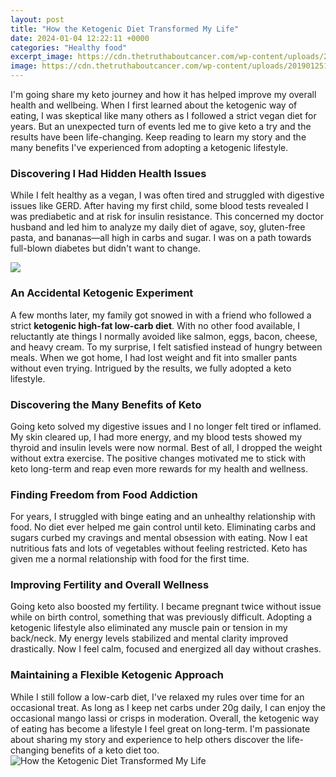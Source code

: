 ```yaml
---
layout: post
title: "How the Ketogenic Diet Transformed My Life"
date: 2024-01-04 12:22:11 +0000
categories: "Healthy food"
excerpt_image: https://cdn.thetruthaboutcancer.com/wp-content/uploads/20190125165528/How-Keto-Diet-Works-cover2-1.jpg
image: https://cdn.thetruthaboutcancer.com/wp-content/uploads/20190125165528/How-Keto-Diet-Works-cover2-1.jpg
---
```


I'm going share my keto journey and how it has helped improve my overall health and wellbeing. When I first learned about the ketogenic way of eating, I was skeptical like many others as I followed a strict vegan diet for years. But an unexpected turn of events led me to give keto a try and the results have been life-changing. Keep reading to learn my story and the many benefits I've experienced from adopting a ketogenic lifestyle.  
### Discovering I Had Hidden Health Issues
While I felt healthy as a vegan, I was often tired and struggled with digestive issues like GERD. After having my first child, some blood tests revealed I was prediabetic and at risk for insulin resistance. This concerned my doctor husband and led him to analyze my daily diet of agave, soy, gluten-free pasta, and bananas—all high in carbs and sugar. I was on a path towards full-blown diabetes but didn't want to change.

![](https://allnaturalideas.com/wp-content/uploads/2018/03/ketogenic-lifestyle-cvr.jpg)
### An Accidental Ketogenic Experiment 
A few months later, my family got snowed in with a friend who followed a strict **ketogenic high-fat low-carb diet**. With no other food available, I reluctantly ate things I normally avoided like salmon, eggs, bacon, cheese, and heavy cream. To my surprise, I felt satisfied instead of hungry between meals. When we got home, I had lost weight and fit into smaller pants without even trying. Intrigued by the results, we fully adopted a keto lifestyle.
### Discovering the Many Benefits of Keto
Going keto solved my digestive issues and I no longer felt tired or inflamed. My skin cleared up, I had more energy, and my blood tests showed my thyroid and insulin levels were now normal. Best of all, I dropped the weight without extra exercise. The positive changes motivated me to stick with keto long-term and reap even more rewards for my health and wellness.
### Finding Freedom from Food Addiction  
For years, I struggled with binge eating and an unhealthy relationship with food. No diet ever helped me gain control until keto. Eliminating carbs and sugars curbed my cravings and mental obsession with eating. Now I eat nutritious fats and lots of vegetables without feeling restricted. Keto has given me a normal relationship with food for the first time.
### Improving Fertility and Overall Wellness
Going keto also boosted my fertility. I became pregnant twice without issue while on birth control, something that was previously difficult. Adopting a ketogenic lifestyle also eliminated any muscle pain or tension in my back/neck. My energy levels stabilized and mental clarity improved drastically. Now I feel calm, focused and energized all day without crashes.
### Maintaining a Flexible Ketogenic Approach
While I still follow a low-carb diet, I've relaxed my rules over time for an occasional treat. As long as I keep net carbs under 20g daily, I can enjoy the occasional mango lassi or crisps in moderation. Overall, the ketogenic way of eating has become a lifestyle I feel great on long-term. I'm passionate about sharing my story and experience to help others discover the life-changing benefits of a keto diet too.
![How the Ketogenic Diet Transformed My Life](https://cdn.thetruthaboutcancer.com/wp-content/uploads/20190125165528/How-Keto-Diet-Works-cover2-1.jpg)